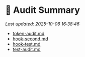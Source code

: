 # 🧾 Audit Summary

_Last updated: 2025-10-06 16:38:46_

- [token-audit.md](token-audit.md)
- [hook-second.md](hook-second.md)
- [hook-test.md](hook-test.md)
- [test-audit.md](test-audit.md)

